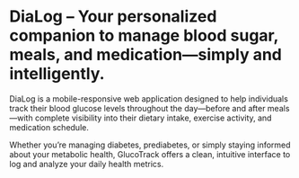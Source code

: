 # DiaLog – Your personalized companion to manage blood sugar, meals, and medication—simply and intelligently.

DiaLog is a mobile-responsive web application designed to help individuals track their blood glucose levels throughout the day—before and after meals—with complete visibility into their dietary intake, exercise activity, and medication schedule.

Whether you’re managing diabetes, prediabetes, or simply staying informed about your metabolic health, GlucoTrack offers a clean, intuitive interface to log and analyze your daily health metrics.

